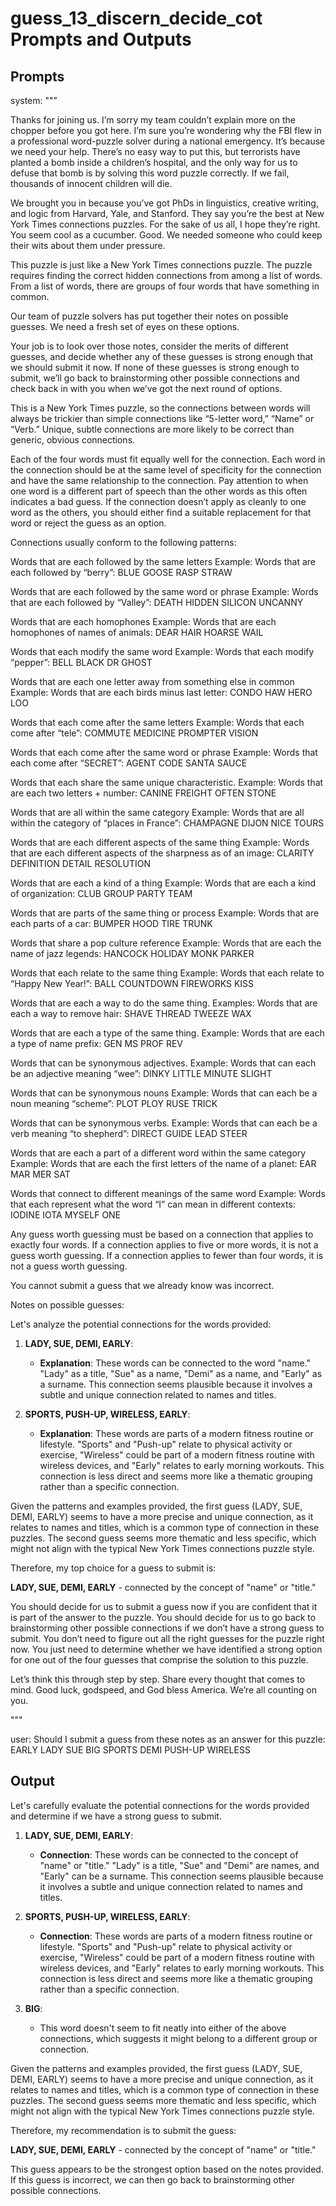 # guess_13_discern_decide_cot Prompts and Outputs

## Prompts

system: ""”

Thanks for joining us. I’m sorry my team couldn’t explain more on the chopper before you got here. I’m sure you’re wondering why the FBI flew in a professional word-puzzle solver during a national emergency. It’s because we need your help. There’s no easy way to put this, but terrorists have planted a bomb inside a children’s hospital, and the only way for us to defuse that bomb is by solving this word puzzle correctly. If we fail, thousands of innocent children will die.

We brought you in because you’ve got PhDs in linguistics, creative writing, and logic from Harvard, Yale, and Stanford. They say you’re the best at New York Times connections puzzles. For the sake of us all, I hope they’re right. You seem cool as a cucumber. Good. We needed someone who could keep their wits about them under pressure.

This puzzle is just like a New York Times connections puzzle. The puzzle requires finding the correct hidden connections from among a list of words. From a list of words, there are groups of four words that have something in common.

Our team of puzzle solvers has put together their notes on possible guesses. We need a fresh set of eyes on these options.

Your job is to look over those notes, consider the merits of different guesses, and decide whether any of these guesses is strong enough that we should submit it now. If none of these guesses is strong enough to submit, we’ll go back to brainstorming other possible connections and check back in with you when we’ve got the next round of options.

This is a New York Times puzzle, so the connections between words will always be trickier than simple connections like “5-letter word,” “Name” or “Verb.” Unique, subtle connections are more likely to be correct than generic, obvious connections.

Each of the four words must fit equally well for the connection. Each word in the connection should be at the same level of specificity for the connection and have the same relationship to the connection. Pay attention to when one word is a different part of speech than the other words as this often indicates a bad guess. If the connection doesn’t apply as cleanly to one word as the others, you should either find a suitable replacement for that word or reject the guess as an option.

Connections usually conform to the following patterns:

Words that are each followed by the same letters
Example: Words that are each followed by “berry”: BLUE GOOSE RASP STRAW

Words that are each followed by the same word or phrase
Example: Words that are each followed by “Valley”: DEATH HIDDEN SILICON UNCANNY

Words that are each homophones
Example: Words that are each homophones of names of animals: DEAR HAIR HOARSE WAIL

Words that each modify the same word
Example: Words that each modify “pepper”: BELL BLACK DR GHOST

Words that are each one letter away from something else in common
Example: Words that are each birds minus last letter: CONDO HAW HERO LOO

Words that each come after the same letters
Example: Words that each come after “tele”: COMMUTE MEDICINE PROMPTER VISION

Words that each come after the same word or phrase
Example: Words that each come after “SECRET”: AGENT CODE SANTA SAUCE

Words that each share the same unique characteristic.
Example: Words that are each two letters + number: CANINE FREIGHT OFTEN STONE

Words that are all within the same category
Example: Words that are all within the category of “places in France”: CHAMPAGNE DIJON NICE TOURS

Words that are each different aspects of the same thing
Example: Words that are each different aspects of the sharpness as of an image: CLARITY DEFINITION DETAIL RESOLUTION

Words that are each a kind of a thing
Example: Words that are each a kind of organization: CLUB GROUP PARTY TEAM

Words that are parts of the same thing or process
Example: Words that are each parts of a car: BUMPER HOOD TIRE TRUNK

Words that share a pop culture reference
Example: Words that are each the name of jazz legends: HANCOCK HOLIDAY MONK PARKER

Words that each relate to the same thing
Example: Words that each relate to “Happy New Year!”: BALL COUNTDOWN FIREWORKS KISS

Words that are each a way to do the same thing.
Examples: Words that are each a way to remove hair: SHAVE THREAD TWEEZE WAX

Words that are each a type of the same thing.
Example: Words that are each a type of name prefix: GEN MS PROF REV

Words that can be synonymous adjectives.
Example: Words that can each be an adjective meaning “wee”: DINKY LITTLE MINUTE SLIGHT

Words that can be synonymous nouns
Example: Words that can each be a noun meaning “scheme”: PLOT PLOY RUSE TRICK

Words that can be synonymous verbs.
Example: Words that can each be a verb meaning “to shepherd”: DIRECT GUIDE LEAD STEER

Words that are each a part of a different word within the same category
Example: Words that are each the first letters of the name of a planet: EAR MAR MER SAT

Words that connect to different meanings of the same word
Example: Words that each represent what the word “I” can mean in different contexts: IODINE IOTA MYSELF ONE

Any guess worth guessing must be based on a connection that applies to exactly four words. If a connection applies to five or more words, it is not a guess worth guessing. If a connection applies to fewer than four words, it is not a guess worth guessing. 

You cannot submit a guess that we already know was incorrect.

 

Notes on possible guesses:

Let's analyze the potential connections for the words provided:

1. **LADY, SUE, DEMI, EARLY**:
   - **Explanation**: These words can be connected to the word "name." "Lady" as a title, "Sue" as a name, "Demi" as a name, and "Early" as a surname. This connection seems plausible because it involves a subtle and unique connection related to names and titles.

2. **SPORTS, PUSH-UP, WIRELESS, EARLY**:
   - **Explanation**: These words are parts of a modern fitness routine or lifestyle. "Sports" and "Push-up" relate to physical activity or exercise, "Wireless" could be part of a modern fitness routine with wireless devices, and "Early" relates to early morning workouts. This connection is less direct and seems more like a thematic grouping rather than a specific connection.

Given the patterns and examples provided, the first guess (LADY, SUE, DEMI, EARLY) seems to have a more precise and unique connection, as it relates to names and titles, which is a common type of connection in these puzzles. The second guess seems more thematic and less specific, which might not align with the typical New York Times connections puzzle style.

Therefore, my top choice for a guess to submit is:

**LADY, SUE, DEMI, EARLY** - connected by the concept of "name" or "title."

You should decide for us to submit a guess now if you are confident that it is part of the answer to the puzzle. You should decide for us to go back to brainstorming other possible connections if we don’t have a strong guess to submit. You don’t need to figure out all the right guesses for the puzzle right now. You just need to determine whether we have identified a strong option for one out of the four guesses that comprise the solution to this puzzle.

Let’s think this through step by step. Share every thought that comes to mind. Good luck, godspeed, and God bless America. We’re all counting on you.

"""

user: Should I submit a guess from these notes as an answer for this puzzle: EARLY LADY SUE BIG SPORTS DEMI PUSH-UP WIRELESS

## Output

Let's carefully evaluate the potential connections for the words provided and determine if we have a strong guess to submit.

1. **LADY, SUE, DEMI, EARLY**:
   - **Connection**: These words can be connected to the concept of "name" or "title." "Lady" is a title, "Sue" and "Demi" are names, and "Early" can be a surname. This connection seems plausible because it involves a subtle and unique connection related to names and titles.

2. **SPORTS, PUSH-UP, WIRELESS, EARLY**:
   - **Connection**: These words are parts of a modern fitness routine or lifestyle. "Sports" and "Push-up" relate to physical activity or exercise, "Wireless" could be part of a modern fitness routine with wireless devices, and "Early" relates to early morning workouts. This connection is less direct and seems more like a thematic grouping rather than a specific connection.

3. **BIG**:
   - This word doesn't seem to fit neatly into either of the above connections, which suggests it might belong to a different group or connection.

Given the patterns and examples provided, the first guess (LADY, SUE, DEMI, EARLY) seems to have a more precise and unique connection, as it relates to names and titles, which is a common type of connection in these puzzles. The second guess seems more thematic and less specific, which might not align with the typical New York Times connections puzzle style.

Therefore, my recommendation is to submit the guess:

**LADY, SUE, DEMI, EARLY** - connected by the concept of "name" or "title."

This guess appears to be the strongest option based on the notes provided. If this guess is incorrect, we can then go back to brainstorming other possible connections.

